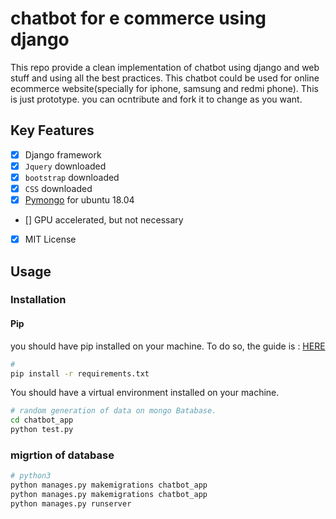 # chatbot for e commerce using django

This repo provide a clean implementation of chatbot using django and web stuff and using all the best practices.
This chatbot could be used for online ecommerce website(specially for iphone, samsung and redmi phone). This is just prototype. you can ocntribute and fork it to change as you want.

## Key Features

- [x] Django framework
- [x] `Jquery` downloaded
- [x] `bootstrap` downloaded
- [x] `CSS` downloaded
- [x] [Pymongo](https://docs.mongodb.com/manual/tutorial/install-mongodb-on-ubuntu/) for ubuntu 18.04
- [] GPU accelerated, but not necessary
- [x] MIT License


## Usage

### Installation

#### Pip
you should have pip installed on your machine. To do so, the guide is : [HERE](https://youtu.be/Tl3q8Wm0jvI)
```bash
#
pip install -r requirements.txt

```
You should have a virtual environment installed on your machine.
```bash
# random generation of data on mongo Batabase.
cd chatbot_app
python test.py
```

### migrtion of database
```bash
# python3
python manages.py makemigrations chatbot_app
python manages.py makemigrations chatbot_app
python manages.py runserver
```
